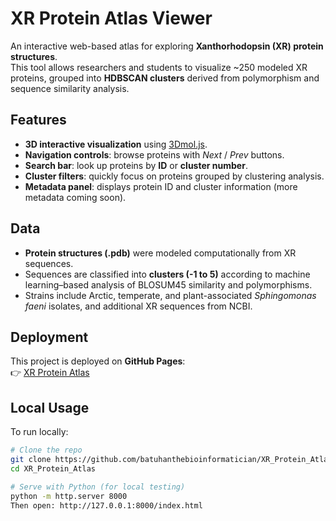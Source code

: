 # XR Protein Atlas Viewer

An interactive web-based atlas for exploring **Xanthorhodopsin (XR) protein structures**.  
This tool allows researchers and students to visualize ~250 modeled XR proteins, grouped into **HDBSCAN clusters** derived from polymorphism and sequence similarity analysis.

## Features
- **3D interactive visualization** using [3Dmol.js](https://3dmol.org).
- **Navigation controls**: browse proteins with *Next* / *Prev* buttons.
- **Search bar**: look up proteins by **ID** or **cluster number**.
- **Cluster filters**: quickly focus on proteins grouped by clustering analysis.
- **Metadata panel**: displays protein ID and cluster information (more metadata coming soon).

## Data
- **Protein structures (.pdb)** were modeled computationally from XR sequences.  
- Sequences are classified into **clusters (-1 to 5)** according to machine learning–based analysis of BLOSUM45 similarity and polymorphisms.  
- Strains include Arctic, temperate, and plant-associated *Sphingomonas faeni* isolates, and additional XR sequences from NCBI.

## Deployment
This project is deployed on **GitHub Pages**:  
👉 [XR Protein Atlas](https://batuhanthebioinformatician.github.io/XR_Protein_Atlas/)

## Local Usage
To run locally:
```bash
# Clone the repo
git clone https://github.com/batuhanthebioinformatician/XR_Protein_Atlas.git
cd XR_Protein_Atlas

# Serve with Python (for local testing)
python -m http.server 8000
Then open: http://127.0.0.1:8000/index.html
